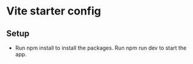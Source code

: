 # Vite starter config
## Setup
- Run npm install to install the packages. Run npm run dev to start the app.

